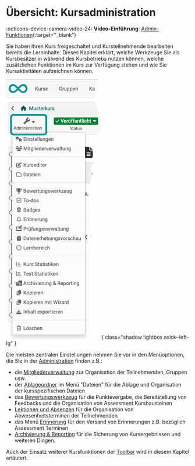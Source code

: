 # Übersicht: Kursadministration

:octicons-device-camera-video-24: **Video-Einführung**: [Admin-Funktionen](<https://www.youtube.com/embed/rWPcz6udUrI>){:target="_blank”} 

Sie haben Ihren Kurs freigeschaltet und Kursteilnehmende bearbeiten bereits die Lerninhalte. Dieses Kapitel erklärt, welche Werkzeuge Sie als Kursbesitzer:in während des Kursbetriebs nutzen können, welche zusätzlichen Funktionen im Kurs zur Verfügung stehen und wie Sie Kursaktivitäten aufzeichnen können. 

![course_administration_v1_de.png](assets/course_administration_v1_de.png){ class="shadow lightbox aside-left-lg" }

Die meisten zentralen Einstellungen nehmen Sie vor in den Menüoptionen, die Sie in der [Administration](Using_Course_Tools.de.md) finden z.B.:

 * die [Mitgliederverwaltung](Members_management.de.md)  zur Organisation der Teilnehmenden, Gruppen usw.
 * der [Ablageordner](Storage_folder.de.md) im Menü "Dateien" für die Ablage und Organisation der kursspezifischen Dateien
 * das [Bewertungswerkzeug](Assessment_tool_overview.de.md) für die Punktevergabe, die Bereitstellung von Feedbacks und die Organisation von Assessment Kursbausteinen
  * [Lektionen und Absenzen](Lectures_and_absences.de.md) für die Organisation von Abwesenheitsterminen der Teilnehmenden
  * das Menü [Erinnerung](Course_Reminders.de.md) für den Versand von Erinnerungen z.B. bezüglich Assessment Terminen
  * [Archivierung & Reporting](Data_archiving.de.md) für die Sicherung von Kursergebnissen und weiteren Dingen.

Auch der Einsatz weiterer Kursfunktionen der [Toolbar](Using_Additional_Course_Features.de.md) wird in diesem Kapitel erläutert. 

